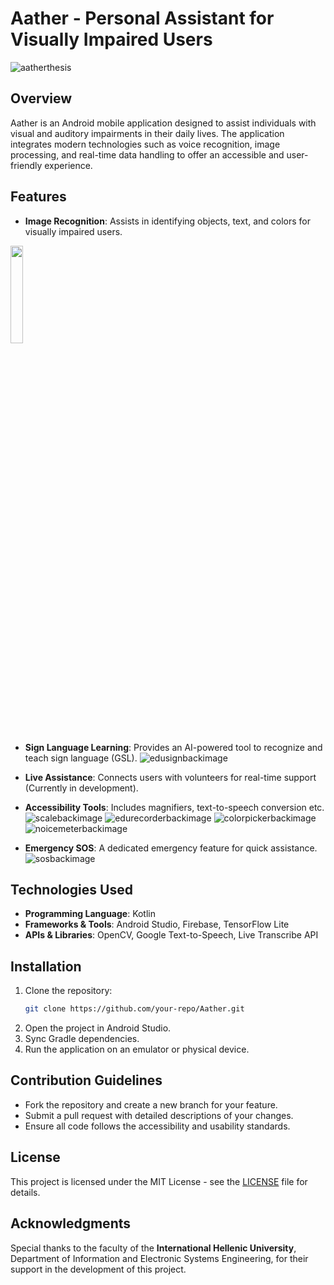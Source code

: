 # Aather - Personal Assistant for Visually Impaired Users
![aatherthesis](https://github.com/user-attachments/assets/a917e3d4-04d3-469f-a1d2-0831a0c407df)

## Overview
Aather is an Android mobile application designed to assist individuals with visual and auditory impairments in their daily lives. The application integrates modern technologies such as voice recognition, image processing, and real-time data handling to offer an accessible and user-friendly experience.

## Features
- **Image Recognition**: Assists in identifying objects, text, and colors for visually impaired users.
<img src=(https://github.com/user-attachments/assets/8769301c-da2e-42d2-96fa-24084b4b91f1) width="20%">

- **Sign Language Learning**: Provides an AI-powered tool to recognize and teach sign language (GSL).
![edusignbackimage](https://github.com/user-attachments/assets/8199e926-2928-4f10-a7c8-575002c4b8c1)

- **Live Assistance**: Connects users with volunteers for real-time support (Currently in development).
- **Accessibility Tools**: Includes magnifiers, text-to-speech conversion etc.
![scalebackimage](https://github.com/user-attachments/assets/3ed4762b-587b-495d-8948-bf9ed153ccb1)
![edurecorderbackimage](https://github.com/user-attachments/assets/5f648f70-9b82-4450-adac-4e1c2f0478af)
![colorpickerbackimage](https://github.com/user-attachments/assets/4e45c670-e885-4d03-91cb-6b513f358ad7)
![noicemeterbackimage](https://github.com/user-attachments/assets/baeb7ea6-509b-4714-bf9b-1f856c378656)

- **Emergency SOS**: A dedicated emergency feature for quick assistance.
![sosbackimage](https://github.com/user-attachments/assets/314596eb-1216-49d5-9e7b-ad94cba30d62)

## Technologies Used
- **Programming Language**: Kotlin
- **Frameworks & Tools**: Android Studio, Firebase, TensorFlow Lite
- **APIs & Libraries**: OpenCV, Google Text-to-Speech, Live Transcribe API

## Installation
1. Clone the repository:
   ```sh
   git clone https://github.com/your-repo/Aather.git
   ```
2. Open the project in Android Studio.
3. Sync Gradle dependencies.
4. Run the application on an emulator or physical device.

## Contribution Guidelines
- Fork the repository and create a new branch for your feature.
- Submit a pull request with detailed descriptions of your changes.
- Ensure all code follows the accessibility and usability standards.

## License
This project is licensed under the MIT License - see the [LICENSE](LICENSE) file for details.

## Acknowledgments
Special thanks to the faculty of the **International Hellenic University**, Department of Information and Electronic Systems Engineering, for their support in the development of this project.

